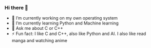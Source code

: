 ### Hi there 👋

<!--
**Duy-Thanh/Duy-Thanh** is a ✨ _special_ ✨ repository because its `README.md` (this file) appears on your GitHub profile.

Here are some ideas to get you started:

- 🔭 I’m currently working on ...
- 🌱 I’m currently learning ...
- 👯 I’m looking to collaborate on ...
- 🤔 I’m looking for help with ...
- 💬 Ask me about ...
- 📫 How to reach me: ...
- 😄 Pronouns: ...
- ⚡ Fun fact: ...
-->

- 🔭 I’m currently working on my own operating system
- 🌱 I’m currently learning Python and Machine learning
- 💬 Ask me about C or C++
- ⚡ Fun fact: I like C and C++, also like Python and AI. I also like read manga and watching anime